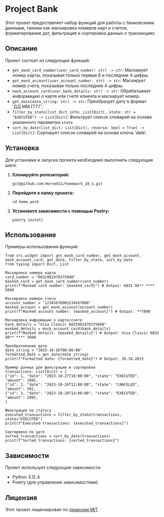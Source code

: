 # Project Bank

Этот проект предоставляет набор функций для работы с банковскими данными, такими как маскировка номеров карт и счетов, форматирование дат, фильтрация и сортировка данных о транзакциях.

## Описание

Проект состоит из следующих функций:

-   `get_mask_card_number(user_card_number: str) -> str`: Маскирует номер карты, показывая только первые 6 и последние 4 цифры.
-   `get_mask_account(user_account_number: str) -> str`: Маскирует номер счета, показывая только последние 4 цифры.
-   `mask_account_card(user_bank_details: str) -> str`: Обрабатывает информацию о карте или счете клиента и маскирует номер.
-   `get_date(date_string: str) -> str`: Преобразует дату в формат 'ДД.ММ.ГГГГ'.
-   `filter_by_state(list_dict_info: List[Dict], state: str = "EXECUTED") -> List[Dict]`: Фильтрует список словарей на основе указанного параметра `state`.
-   `sort_by_date(list_dict: List[Dict], reverse: bool = True) -> List[Dict]`: Сортирует список словарей на основе ключа 'date'.

## Установка

Для установки и запуска проекта необходимо выполнить следующие шаги:

1.  **Клонируйте репозиторий:**

    ```
    git@github.com:Horse811/homework_10_1.git
    ```

2.  **Перейдите в папку проекта:**

    ```
    cd Home_work
    ```

3.  **Установите зависимости с помощью Poetry:**

    ```
    poetry install
    ```

## Использование

Примеры использования функций:

~~~
from src.widget import get_mask_card_number, get_mask_account, mask_account_card, get_date, filter_by_state, sort_by_date
from typing import Dict, List

Маскировка номера карты
card_number = "6831982470375048"
masked_card = get_mask_card_number(card_number)
print(f"Masked card number: {masked_card}") # Output: 6831 98** **** 5048

Маскировка номера счета
account_number = "12345678901234567890"
masked_account = get_mask_account(account_number)
print(f"Masked account number: {masked_account}") # Output: **7890

Маскировка информации о карте/счете
bank_details = "Visa Classic 6831982470375048"
masked_details = mask_account_card(bank_details)
print(f"Masked details: {masked_details}") # Output: Visa Classic 6831 98** **** 5048

Преобразование даты
date_string = "2023-10-26T00:00:00"
formatted_date = get_date(date_string)
print(f"Formatted date: {formatted_date}") # Output: 26.10.2023

Пример данных для фильтрации и сортировки
transactions: List[Dict] = [
{"id": 1, "date": "2023-10-27T10:00:00", "state": "EXECUTED", "amount": 100},
{"id": 2, "date": "2023-10-26T12:00:00", "state": "CANCELED", "amount": 50},
{"id": 3, "date": "2023-10-28T14:00:00", "state": "EXECUTED", "amount": 200},
]

Фильтрация по статусу
executed_transactions = filter_by_state(transactions, state="EXECUTED")
print(f"Executed transactions: {executed_transactions}")

Сортировка по дате
sorted_transactions = sort_by_date(transactions)
print(f"Sorted transactions: {sorted_transactions}")

~~~

## Зависимости

Проект использует следующие зависимости:

*   Python 3.12.4
*   Poetry (для управления зависимостями)


## Лицензия

Этот проект лицензирован по [лицензии MIT](LICENSE).
